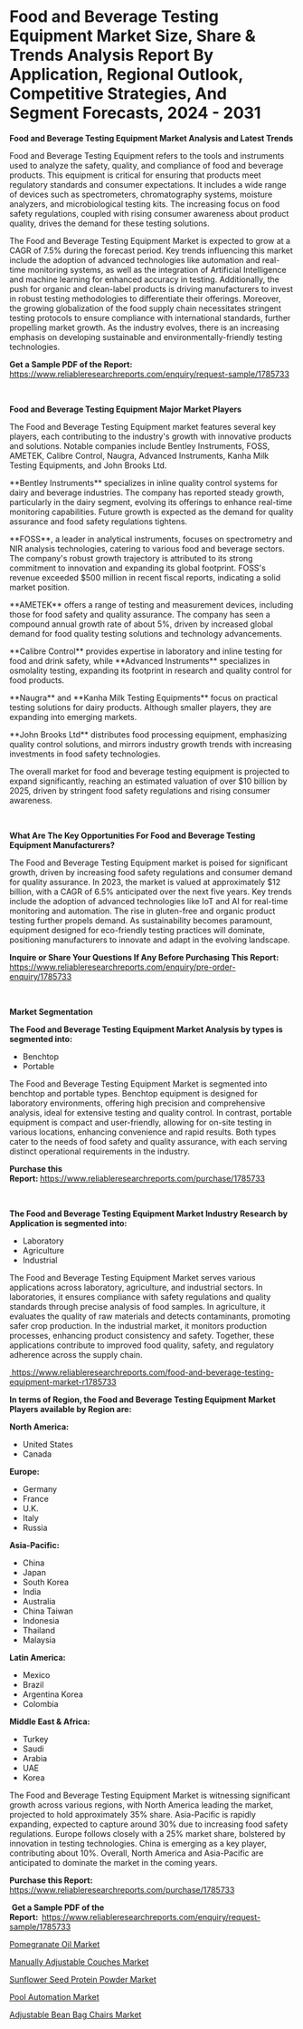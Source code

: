 <p><h1>Food and Beverage Testing Equipment Market Size, Share & Trends Analysis Report By Application, Regional Outlook, Competitive Strategies, And Segment Forecasts, 2024 - 2031</h1></p><p><strong>Food and Beverage Testing Equipment Market Analysis and Latest Trends</strong></p>
<p><p>Food and Beverage Testing Equipment refers to the tools and instruments used to analyze the safety, quality, and compliance of food and beverage products. This equipment is critical for ensuring that products meet regulatory standards and consumer expectations. It includes a wide range of devices such as spectrometers, chromatography systems, moisture analyzers, and microbiological testing kits. The increasing focus on food safety regulations, coupled with rising consumer awareness about product quality, drives the demand for these testing solutions.</p><p>The Food and Beverage Testing Equipment Market is expected to grow at a CAGR of 7.5% during the forecast period. Key trends influencing this market include the adoption of advanced technologies like automation and real-time monitoring systems, as well as the integration of Artificial Intelligence and machine learning for enhanced accuracy in testing. Additionally, the push for organic and clean-label products is driving manufacturers to invest in robust testing methodologies to differentiate their offerings. Moreover, the growing globalization of the food supply chain necessitates stringent testing protocols to ensure compliance with international standards, further propelling market growth. As the industry evolves, there is an increasing emphasis on developing sustainable and environmentally-friendly testing technologies.</p></p>
<p><strong>Get a Sample PDF of the Report:&nbsp;</strong> <a href="https://www.reliableresearchreports.com/enquiry/request-sample/1785733?utm_campaign=40&utm_medium=2&utm_source=Github&utm_content=ia&utm_term=09102024&utm_id=food-and-beverage-testing-equipment">https://www.reliableresearchreports.com/enquiry/request-sample/1785733</a></p>
<p>&nbsp;</p>
<p><strong>Food and Beverage Testing Equipment Major Market Players</strong></p>
<p><p>The Food and Beverage Testing Equipment market features several key players, each contributing to the industry's growth with innovative products and solutions. Notable companies include Bentley Instruments, FOSS, AMETEK, Calibre Control, Naugra, Advanced Instruments, Kanha Milk Testing Equipments, and John Brooks Ltd.</p><p>**Bentley Instruments** specializes in inline quality control systems for dairy and beverage industries. The company has reported steady growth, particularly in the dairy segment, evolving its offerings to enhance real-time monitoring capabilities. Future growth is expected as the demand for quality assurance and food safety regulations tightens.</p><p>**FOSS**, a leader in analytical instruments, focuses on spectrometry and NIR analysis technologies, catering to various food and beverage sectors. The company's robust growth trajectory is attributed to its strong commitment to innovation and expanding its global footprint. FOSS's revenue exceeded $500 million in recent fiscal reports, indicating a solid market position.</p><p>**AMETEK** offers a range of testing and measurement devices, including those for food safety and quality assurance. The company has seen a compound annual growth rate of about 5%, driven by increased global demand for food quality testing solutions and technology advancements. </p><p>**Calibre Control** provides expertise in laboratory and inline testing for food and drink safety, while **Advanced Instruments** specializes in osmolality testing, expanding its footprint in research and quality control for food products.</p><p>**Naugra** and **Kanha Milk Testing Equipments** focus on practical testing solutions for dairy products. Although smaller players, they are expanding into emerging markets.</p><p>**John Brooks Ltd** distributes food processing equipment, emphasizing quality control solutions, and mirrors industry growth trends with increasing investments in food safety technologies.</p><p>The overall market for food and beverage testing equipment is projected to expand significantly, reaching an estimated valuation of over $10 billion by 2025, driven by stringent food safety regulations and rising consumer awareness.</p></p>
<p>&nbsp;</p>
<p><strong>What Are The Key Opportunities For Food and Beverage Testing Equipment Manufacturers?</strong></p>
<p><p>The Food and Beverage Testing Equipment market is poised for significant growth, driven by increasing food safety regulations and consumer demand for quality assurance. In 2023, the market is valued at approximately $12 billion, with a CAGR of 6.5% anticipated over the next five years. Key trends include the adoption of advanced technologies like IoT and AI for real-time monitoring and automation. The rise in gluten-free and organic product testing further propels demand. As sustainability becomes paramount, equipment designed for eco-friendly testing practices will dominate, positioning manufacturers to innovate and adapt in the evolving landscape.</p></p>
<p><strong>Inquire or Share Your Questions If Any Before Purchasing This Report:</strong> <a href="https://www.reliableresearchreports.com/enquiry/pre-order-enquiry/1785733?utm_campaign=40&utm_medium=2&utm_source=Github&utm_content=ia&utm_term=09102024&utm_id=food-and-beverage-testing-equipment">https://www.reliableresearchreports.com/enquiry/pre-order-enquiry/1785733</a></p>
<p>&nbsp;</p>
<p><strong>Market Segmentation</strong></p>
<p><strong>The Food and Beverage Testing Equipment Market Analysis by types is segmented into:</strong></p>
<p><ul><li>Benchtop</li><li>Portable</li></ul></p>
<p><p>The Food and Beverage Testing Equipment Market is segmented into benchtop and portable types. Benchtop equipment is designed for laboratory environments, offering high precision and comprehensive analysis, ideal for extensive testing and quality control. In contrast, portable equipment is compact and user-friendly, allowing for on-site testing in various locations, enhancing convenience and rapid results. Both types cater to the needs of food safety and quality assurance, with each serving distinct operational requirements in the industry.</p></p>
<p><strong>Purchase this Report:&nbsp;</strong><a href="https://www.reliableresearchreports.com/purchase/1785733?utm_campaign=40&utm_medium=2&utm_source=Github&utm_content=ia&utm_term=09102024&utm_id=food-and-beverage-testing-equipment">https://www.reliableresearchreports.com/purchase/1785733</a></p>
<p>&nbsp;</p>
<p><strong>The Food and Beverage Testing Equipment Market Industry Research by Application is segmented into:</strong></p>
<p><ul><li>Laboratory</li><li>Agriculture</li><li>Industrial</li></ul></p>
<p><p>The Food and Beverage Testing Equipment Market serves various applications across laboratory, agriculture, and industrial sectors. In laboratories, it ensures compliance with safety regulations and quality standards through precise analysis of food samples. In agriculture, it evaluates the quality of raw materials and detects contaminants, promoting safer crop production. In the industrial market, it monitors production processes, enhancing product consistency and safety. Together, these applications contribute to improved food quality, safety, and regulatory adherence across the supply chain.</p></p>
<p><a href="https://www.reliableresearchreports.com/food-and-beverage-testing-equipment-market-r1785733?utm_campaign=40&utm_medium=2&utm_source=Github&utm_content=ia&utm_term=09102024&utm_id=food-and-beverage-testing-equipment">&nbsp;https://www.reliableresearchreports.com/food-and-beverage-testing-equipment-market-r1785733</a></p>
<p><strong>In terms of Region, the Food and Beverage Testing Equipment Market Players available by Region are:</strong></p>
<p>
    <p> <strong> North America: </strong>
        <ul>
            <li>United States</li>
            <li>Canada</li>
        </ul>
        </p> 
    <p> <strong> Europe: </strong>
        <ul>
            <li>Germany</li>
            <li>France</li>
            <li>U.K.</li>
            <li>Italy</li>
            <li>Russia</li>
        </ul>
        </p> 
    <p> <strong> Asia-Pacific: </strong>
        <ul>
            <li>China</li>
            <li>Japan</li>
            <li>South Korea</li>
            <li>India</li>
            <li>Australia</li>
            <li>China Taiwan</li>
            <li>Indonesia</li>
            <li>Thailand</li>
            <li>Malaysia</li>
        </ul>
        </p> 
    <p> <strong> Latin America: </strong>
        <ul>
            <li>Mexico</li>
            <li>Brazil</li>
            <li>Argentina Korea</li>
            <li>Colombia</li>
        </ul>
        </p> 
    <p> <strong> Middle East & Africa: </strong>
        <ul>
            <li>Turkey</li>
            <li>Saudi</li>
            <li>Arabia</li>
            <li>UAE</li>
            <li>Korea</li>
        </ul>
    </p>
    </p>
<p><p>The Food and Beverage Testing Equipment Market is witnessing significant growth across various regions, with North America leading the market, projected to hold approximately 35% share. Asia-Pacific is rapidly expanding, expected to capture around 30% due to increasing food safety regulations. Europe follows closely with a 25% market share, bolstered by innovation in testing technologies. China is emerging as a key player, contributing about 10%. Overall, North America and Asia-Pacific are anticipated to dominate the market in the coming years.</p></p>
<p><strong>Purchase this Report: </strong><a href="https://www.reliableresearchreports.com/purchase/1785733?utm_campaign=40&utm_medium=2&utm_source=Github&utm_content=ia&utm_term=09102024&utm_id=food-and-beverage-testing-equipment">https://www.reliableresearchreports.com/purchase/1785733</a></p>
<p>&nbsp;<strong>Get a Sample PDF of the Report:&nbsp;&nbsp;</strong><a href="https://www.reliableresearchreports.com/enquiry/request-sample/1785733?utm_campaign=40&utm_medium=2&utm_source=Github&utm_content=ia&utm_term=09102024&utm_id=food-and-beverage-testing-equipment">https://www.reliableresearchreports.com/enquiry/request-sample/1785733</a></p>
<p><strong></strong></p>
<p><p><a href="https://www.linkedin.com/pulse/pomegranate-oil-landscape-product-spectrum-market-trajectories-pszpf?utm_campaign=40&utm_medium=2&utm_source=Github&utm_content=ia&utm_term=09102024&utm_id=food-and-beverage-testing-equipment">Pomegranate Oil Market</a></p><p><a href="https://github.com/michaelhall412/Market-Research-Report-List-1/blob/main/manually-adjustable-couches-market.md?utm_campaign=40&utm_medium=2&utm_source=Github&utm_content=ia&utm_term=09102024&utm_id=food-and-beverage-testing-equipment">Manually Adjustable Couches Market</a></p><p><a href="https://issuu.com/reportprime-2/docs/sunflower-seed-protein-powder-marke_1c926303e01be2?utm_campaign=40&utm_medium=2&utm_source=Github&utm_content=ia&utm_term=09102024&utm_id=food-and-beverage-testing-equipment">Sunflower Seed Protein Powder Market</a></p><p><a href="https://www.linkedin.com/pulse/pool-automation-market-size-share-analysis-growth-trends-g0g4f?utm_campaign=40&utm_medium=2&utm_source=Github&utm_content=ia&utm_term=09102024&utm_id=food-and-beverage-testing-equipment">Pool Automation Market</a></p><p><a href="https://github.com/darcy8m10dupre/Market-Research-Report-List-1/blob/main/adjustable-bean-bag-chairs-market.md?utm_campaign=40&utm_medium=2&utm_source=Github&utm_content=ia&utm_term=09102024&utm_id=food-and-beverage-testing-equipment">Adjustable Bean Bag Chairs Market</a></p></p>